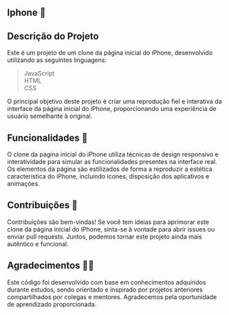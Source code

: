 ## Iphone 📱

## Descrição do Projeto
Este é um projeto de um clone da página inicial do iPhone, desenvolvido utilizando as seguintes linguagens:

> JavaScript  <br>
> HTML <br>
> CSS <br>

O principal objetivo deste projeto é criar uma reprodução fiel e interativa da interface da página inicial do iPhone, proporcionando uma experiência de usuário semelhante à original.

## Funcionalidades 🎯
O clone da página inicial do iPhone utiliza técnicas de design responsivo e interatividade para simular as funcionalidades presentes na interface real. Os elementos da página são estilizados de forma a reproduzir a estética característica do iPhone, incluindo ícones, disposição dos aplicativos e animações.


## Contribuições 🎈
Contribuições são bem-vindas! Se você tem ideias para aprimorar este clone da página inicial do iPhone, sinta-se à vontade para abrir issues ou enviar pull requests. Juntos, podemos tornar este projeto ainda mais autêntico e funcional.
<br>

## Agradecimentos 🙌🙌
Este código foi desenvolvido com base em conhecimentos adquiridos durante estudos, sendo orientado e inspirado por projetos anteriores compartilhados por colegas e mentores. Agradecemos pela oportunidade de aprendizado proporcionada.
<br>
<br>
<br>
<br>







